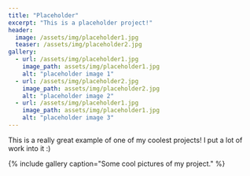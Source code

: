 ```yaml
---
title: "Placeholder"
excerpt: "This is a placeholder project!"
header:
  image: /assets/img/placeholder1.jpg
  teaser: /assets/img/placeholder2.jpg
gallery:
  - url: /assets/img/placeholder1.jpg
    image_path: assets/img/placeholder1.jpg
    alt: "placeholder image 1"
  - url: /assets/img/placeholder2.jpg
    image_path: assets/img/placeholder2.jpg
    alt: "placeholder image 2"
  - url: /assets/img/placeholder1.jpg
    image_path: assets/img/placeholder1.jpg
    alt: "placeholder image 3"
---
```


This is a really great example of one of my coolest projects! I put a lot of work into it :)

{% include gallery caption="Some cool pictures of my project." %}
